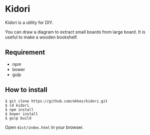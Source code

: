 # Kidori

Kidori is a utility for DIY.

You can draw a diagram to extract small boards from large board.
It is useful to make a wooden bookshelf.

## Requirement

* npm
* bower
* gulp

## How to install

```text
$ git clone https://github.com/okkez/kidori.git
$ cd kidori
$ npm install
$ bower install
$ gulp build
```

Open `dist/index.html` in your browser.


